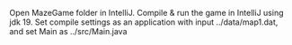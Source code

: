 Open MazeGame folder in IntelliJ.
Compile & run the game in IntelliJ using jdk 19.
Set compile settings as an application with input ../data/map1.dat, and set Main as ../src/Main.java
